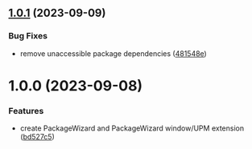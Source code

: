 ## [1.0.1](https://github.com/nmacadam/com.nmacadam.package-wizard/compare/1.0.0...1.0.1) (2023-09-09)


### Bug Fixes

* remove unaccessible package dependencies ([481548e](https://github.com/nmacadam/com.nmacadam.package-wizard/commit/481548ed54509df3a454d5b6a79affb73b665a04))

# 1.0.0 (2023-09-08)


### Features

* create PackageWizard and PackageWizard window/UPM extension ([bd527c5](https://github.com/nmacadam/com.nmacadam.package-wizard/commit/bd527c535983325ae81261d2096ec53be005dc88))
